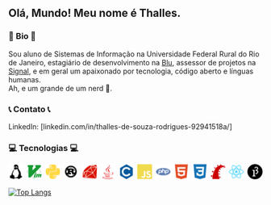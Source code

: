 
## Olá, Mundo! Meu nome é Thalles.

### 👾 Bio 👾

Sou aluno de Sistemas de Informação na Universidade Federal Rural do Rio de Janeiro, estagiário de desenvolvimento na [Blu](https://www.blu.com.br), assessor de projetos na [Signal](https://www.signaljunior.com.br), e em geral um apaixonado por tecnologia, código aberto e línguas humanas.  
Ah, e um grande de um nerd 😬.

### 📞 Contato 📞

LinkedIn: [linkedin.com/in/thalles-de-souza-rodrigues-92941518a/]

### 💻 Tecnologias 💻

<div id="language-badges" style="display: flex; justify-content: space-between;">
  <div><img style="width: 30px; flex: 1;" alt="Linux" src="https://github.com/devicons/devicon/blob/master/icons/linux/linux-plain.svg"></div>
  <div><img style="width: 30px; flex: 1;" alt="Vim" src="https://github.com/devicons/devicon/blob/master/icons/vim/vim-plain.svg"></div>
  <div><img style="width: 30px; flex: 1;" alt="Python" src="https://github.com/devicons/devicon/blob/master/icons/python/python-plain.svg"></div>
  <div><img style="width: 30px; flex: 1;" alt="Rust" src="https://github.com/devicons/devicon/blob/master/icons/rust/rust-plain.svg"></div>
  <div><img style="width: 30px; flex: 1;" alt="Ruby" src="https://github.com/devicons/devicon/blob/master/icons/ruby/ruby-plain.svg"></div>
  <div><img style="width: 30px; flex: 1;" alt="Java" src="https://github.com/devicons/devicon/blob/master/icons/java/java-plain.svg"></div>
  <div><img style="width: 30px; flex: 1;" alt="C" src="https://github.com/devicons/devicon/blob/master/icons/c/c-plain.svg"></div>
  <div><img style="width: 30px; flex: 1;" alt="Javascript" src="https://github.com/devicons/devicon/blob/master/icons/javascript/javascript-plain.svg"></div>
  <div><img style="width: 30px; flex: 1;" alt="PHP" src="https://github.com/devicons/devicon/blob/master/icons/php/php-plain.svg"></div>
  <div><img style="width: 30px; flex: 1;" alt="HTML5" src="https://github.com/devicons/devicon/blob/master/icons/html5/html5-plain.svg"></div>
  <div><img style="width: 30px; flex: 1;" alt="CSS3" src="https://github.com/devicons/devicon/blob/master/icons/css3/css3-plain.svg"></div>
  <div><img style="width: 30px; flex: 1;" alt="Rails" src="https://github.com/devicons/devicon/blob/master/icons/rails/rails-plain.svg"></div>
  <div><img style="width: 30px; flex: 1;" alt="React" src="https://github.com/devicons/devicon/blob/master/icons/react/react-original.svg"></div>
  <div><img style="width: 30px; flex: 1;" alt="Processing" src="https://github.com/devicons/devicon/blob/master/icons/processing/processing-plain.svg"></div>
</div>

[![Top Langs](https://github-readme-stats.vercel.app/api/top-langs/?username=taernsietr)](https://github.com/taernsietr/github-readme-stats)
